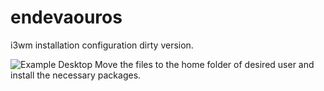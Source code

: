 # endevaouros
i3wm installation configuration dirty version.

![Example Desktop](https://github.com/irmakh/endevaouros/blob/main/example1.png?raw=true)
Move the files to the home folder of desired user and install the necessary packages.
